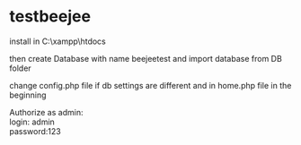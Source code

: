 # testbeejee

install in C:\xampp\htdocs

then create Database with name beejeetest and import database from DB folder

change config.php file if db settings are different and in home.php file in the beginning 

Authorize as admin:\
login: admin\
password:123
